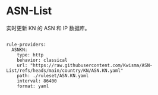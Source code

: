 
# ASN-List

实时更新 KN 的 ASN 和 IP 数据库。

<pre><code class="language-javascript">
rule-providers:
  ASNKN:
    type: http
    behavior: classical
    url: "https://raw.githubusercontent.com/Kwisma/ASN-List/refs/heads/main/country/KN/ASN.KN.yaml"
    path: ./ruleset/ASN.KN.yaml
    interval: 86400
    format: yaml
</code></pre>